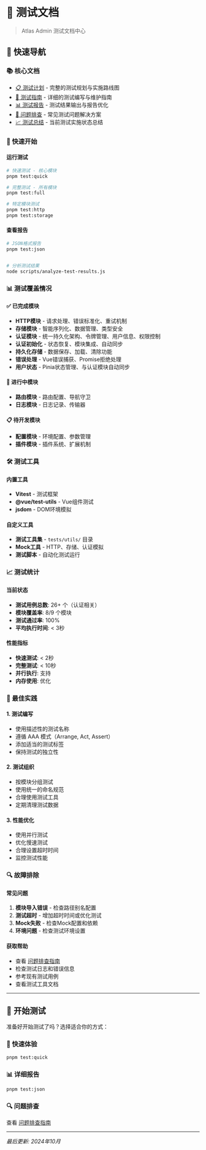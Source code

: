 # 🧪 测试文档

> Atlas Admin 测试文档中心

## 🚀 快速导航

### 📚 核心文档
- [📋 测试计划](./core/testing-plan.md) - 完整的测试规划与实施路线图
- [📖 测试指南](./core/testing-guide.md) - 详细的测试编写与维护指南  
- [📊 测试报告](./core/testing-reports.md) - 测试结果输出与报告优化
- [🔧 问题排查](./core/testing-troubleshooting.md) - 常见测试问题解决方案
- [📈 测试总结](./core/testing-summary.md) - 当前测试实施状态总结

### 🎯 快速开始

#### 运行测试
```bash
# 快速测试 - 核心模块
pnpm test:quick

# 完整测试 - 所有模块  
pnpm test:full

# 特定模块测试
pnpm test:http
pnpm test:storage
```

#### 查看报告
```bash
# JSON格式报告
pnpm test:json


# 分析测试结果
node scripts/analyze-test-results.js
```

### 📊 测试覆盖情况

#### ✅ 已完成模块
- **HTTP模块** - 请求处理、错误标准化、重试机制
- **存储模块** - 智能序列化、数据管理、类型安全  
- **认证模块** - 统一持久化架构、令牌管理、用户信息、权限控制
- **认证初始化** - 状态恢复、模块集成、自动同步
- **持久化存储** - 数据保存、加载、清除功能
- **错误处理** - Vue错误捕获、Promise拒绝处理
- **用户状态** - Pinia状态管理、与认证模块自动同步

#### 🔄 进行中模块
- **路由模块** - 路由配置、导航守卫
- **日志模块** - 日志记录、传输器

#### 📋 待开发模块
- **配置模块** - 环境配置、参数管理
- **插件模块** - 插件系统、扩展机制

### 🛠️ 测试工具

#### 内置工具
- **Vitest** - 测试框架
- **@vue/test-utils** - Vue组件测试
- **jsdom** - DOM环境模拟

#### 自定义工具
- **测试工具集** - `tests/utils/` 目录
- **Mock工具** - HTTP、存储、认证模拟
- **测试脚本** - 自动化测试运行

### 📈 测试统计

#### 当前状态
- **测试用例总数**: 26+ 个（认证相关）
- **模块覆盖率**: 8/9 个模块
- **测试通过率**: 100%
- **平均执行时间**: < 3秒

#### 性能指标
- **快速测试**: < 2秒
- **完整测试**: < 10秒
- **并行执行**: 支持
- **内存使用**: 优化

### 🎯 最佳实践

#### 1. 测试编写
- 使用描述性的测试名称
- 遵循 AAA 模式（Arrange, Act, Assert）
- 添加适当的测试标签
- 保持测试的独立性

#### 2. 测试组织
- 按模块分组测试
- 使用统一的命名规范
- 合理使用测试工具
- 定期清理测试数据

#### 3. 性能优化
- 使用并行测试
- 优化慢速测试
- 合理设置超时时间
- 监控测试性能

### 🔍 故障排除

#### 常见问题
1. **模块导入错误** - 检查路径别名配置
2. **测试超时** - 增加超时时间或优化测试
3. **Mock失败** - 检查Mock配置和依赖
4. **环境问题** - 检查测试环境设置

#### 获取帮助
- 查看 [问题排查指南](./core/testing-troubleshooting.md)
- 检查测试日志和错误信息
- 参考现有测试用例
- 查看测试工具文档

---

## 🎉 开始测试

准备好开始测试了吗？选择适合你的方式：

### 🚀 快速体验
```bash
pnpm test:quick
```

### 📊 详细报告
```bash
pnpm test:json
```

### 🔍 问题排查
查看 [问题排查指南](./core/testing-troubleshooting.md)

---

*最后更新: 2024年10月*
